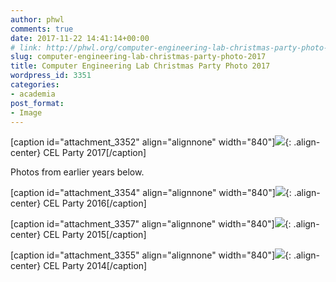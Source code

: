 ```yaml
---
author: phwl
comments: true
date: 2017-11-22 14:41:14+00:00
# link: http://phwl.org/computer-engineering-lab-christmas-party-photo-2017/
slug: computer-engineering-lab-christmas-party-photo-2017
title: Computer Engineering Lab Christmas Party Photo 2017
wordpress_id: 3351
categories:
- academia
post_format:
- Image
---
```




[caption id="attachment_3352" align="alignnone" width="840"]![](/assets/images/2017/11/celchristmas17-1024x768.jpeg){: .align-center} CEL Party 2017[/caption]

Photos from earlier years below.

<!-- more -->




[caption id="attachment_3354" align="alignnone" width="840"]![](/assets/images/2017/11/celchristmas2016-1024x768.jpg){: .align-center} CEL Party 2016[/caption]

[caption id="attachment_3357" align="alignnone" width="840"]![](/assets/images/2017/11/celparty2015-1024x768.jpg){: .align-center} CEL Party 2015[/caption]

[caption id="attachment_3355" align="alignnone" width="840"]![](/assets/images/2017/11/celchristmas2014-1024x768.jpg){: .align-center} CEL Party 2014[/caption]
